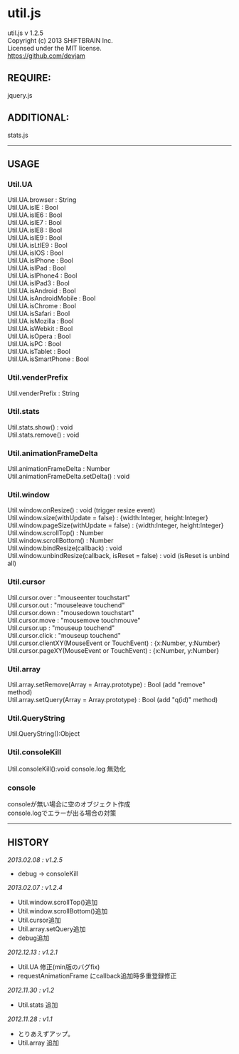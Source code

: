 util.js
=======
util.js v 1.2.5  
Copyright (c) 2013 SHIFTBRAIN Inc.  
Licensed under the MIT license.  
https://github.com/devjam  

## REQUIRE:
jquery.js

## ADDITIONAL:
stats.js

---

## USAGE
### Util.UA
Util.UA.browser : String  
Util.UA.isIE : Bool  
Util.UA.isIE6 : Bool  
Util.UA.isIE7 : Bool  
Util.UA.isIE8 : Bool  
Util.UA.isIE9 : Bool  
Util.UA.isLtIE9 : Bool  
Util.UA.isIOS : Bool  
Util.UA.isIPhone : Bool  
Util.UA.isIPad : Bool  
Util.UA.isIPhone4 : Bool  
Util.UA.isIPad3 : Bool  
Util.UA.isAndroid : Bool  
Util.UA.isAndroidMobile	: Bool  
Util.UA.isChrome : Bool  
Util.UA.isSafari : Bool  
Util.UA.isMozilla : Bool  
Util.UA.isWebkit : Bool  
Util.UA.isOpera : Bool  
Util.UA.isPC : Bool  
Util.UA.isTablet : Bool  
Util.UA.isSmartPhone : Bool  

### Util.venderPrefix
Util.venderPrefix : String  

### Util.stats
Util.stats.show() : void  
Util.stats.remove() : void  

### Util.animationFrameDelta
Util.animationFrameDelta : Number  
Util.animationFrameDelta.setDelta() : void  

### Util.window
Util.window.onResize() : void (trigger resize event)  
Util.window.size(withUpdate = false) : {width:Integer, height:Integer}  
Util.window.pageSize(withUpdate = false) : {width:Integer, height:Integer}  
Util.window.scrollTop() : Number  
Util.window.scrollBottom() : Number  
Util.window.bindResize(callback) : void  
Util.window.unbindResize(callback, isReset = false) : void (isReset is unbind all)  

### Util.cursor
Util.cursor.over : "mouseenter touchstart"  
Util.cursor.out : "mouseleave touchend"  
Util.cursor.down : "mousedown touchstart"  
Util.cursor.move : "mousemove touchmouve"  
Util.cursor.up : "mouseup touchend"  
Util.cursor.click : "mouseup touchend"  
Util.cursor.clientXY(MouseEvent or TouchEvent) : {x:Number, y:Number}  
Util.cursor.pageXY(MouseEvent or TouchEvent) : {x:Number, y:Number}  

### Util.array
Util.array.setRemove(Array = Array.prototype) : Bool (add "remove" method)  
Util.array.setQuery(Array = Array.prototype) : Bool (add "q(id)" method)  

### Util.QueryString
Util.QueryString():Object

### Util.consoleKill
Util.consoleKill():void
console.log 無効化  

### console
consoleが無い場合に空のオブジェクト作成  
console.logでエラーが出る場合の対策


---

## HISTORY
_2013.02.08 : v1.2.5_  
- debug -> consoleKill  

_2013.02.07 : v1.2.4_  
- Util.window.scrollTop()追加  
- Util.window.scrollBottom()追加  
- Util.cursor追加  
- Util.array.setQuery追加  
- debug追加  

_2012.12.13 : v1.2.1_  
- Util.UA 修正(min版のバグfix)
- requestAnimationFrame にcallback追加時多重登録修正

_2012.11.30 : v1.2_  
- Util.stats 追加

_2012.11.28 : v1.1_  
- とりあえずアップ。
- Util.array 追加